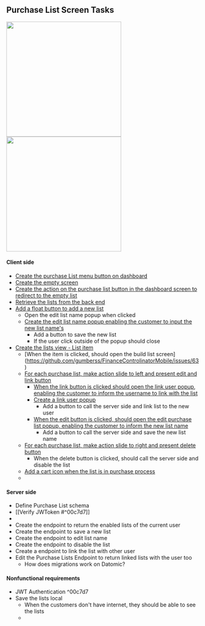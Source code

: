 ## Purchase List Screen Tasks
<p float="left">
  <img src="https://user-images.githubusercontent.com/38296002/175022520-1f091d29-9b19-46be-bd47-80fa66d42978.png" width="300" />
  <img src="https://user-images.githubusercontent.com/38296002/175023230-332e46f5-2c3f-41eb-9637-be954dffa0b7.png" width="300" /> 
</p>

#### Client side
- [Create the purchase List menu button on dashboard](https://github.com/gumberss/FinanceControlinatorMobile/issues/48)
- [Create the empty screen](https://github.com/gumberss/FinanceControlinatorMobile/issues/49)
- [Create the action on the purchase list button in the dashboard screen to redirect to the empty list](https://github.com/gumberss/FinanceControlinatorMobile/issues/50)
- [Retrieve the lists from the back end](https://github.com/gumberss/FinanceControlinatorMobile/issues/51)
- [Add a float button to add a new list](https://github.com/gumberss/FinanceControlinatorMobile/issues/52)
	- Open the edit list name popup when clicked
	- [Create the edit list name  popup enabling the customer to input the new list name's](https://github.com/gumberss/FinanceControlinatorMobile/issues/53)
		- Add a button to save the new list
		- If the user click outside of the popup should close
- [Create the lists view - List item ](https://github.com/gumberss/FinanceControlinatorMobile/issues/54)
	- [When the item is clicked, should open the build list screen] (https://github.com/gumberss/FinanceControlinatorMobile/issues/63)
	- [For each purchase list, make action slide to left and present edit and link button](https://github.com/gumberss/FinanceControlinatorMobile/issues/55)
		- [When the link button is clicked should open the link user popup, enabling the customer to inform the username to link with the list](https://github.com/gumberss/FinanceControlinatorMobile/issues/57)
		- [Create a link user popup](https://github.com/gumberss/FinanceControlinatorMobile/issues/58)
			- Add a button to call the server side and link list to the new user
		- [When the edit button is clicked, should open the edit purchase list popup, enabling the customer to inform the new list name](https://github.com/gumberss/FinanceControlinatorMobile/issues/59)
			- Add a button to call the server side and save the new list name
	- [For each purchase list, make action slide to right and present delete button](https://github.com/gumberss/FinanceControlinatorMobile/issues/56)
		- When the delete button is clicked, should call the server side and disable the list
	- [Add a cart icon when the list is in purchase process](https://github.com/gumberss/FinanceControlinatorMobile/issues/62)
	- 

#### Server side
- Define Purchase List schema
- [[Verify JWToken #^00c7d7]]
- 
- Create the endpoint to return the enabled lists of the current user
- Create the endpoint to save a new list
- Create the endpoint to edit list name 
- Create the endpoint to disable the list
- Create a endpoint to link the list with other user
- Edit the Purchase Lists Endpoint to return linked lists with the user too
	- How does migrations work on Datomic?

#### Nonfunctional requirements
- JWT Authentication ^00c7d7
- Save the lists local
	- When the customers don't have internet, they should be able to see the lists
	- 
